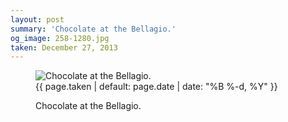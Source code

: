 ```yaml
---
layout: post
summary: 'Chocolate at the Bellagio.'
og_image: 258-1280.jpg
taken: December 27, 2013
---
```


<figure class="post" data-src="{{ site.assets_url }}/{{ page.og_image }}" data-sub-html='#caption-{{ page.id | remove_first: "/" }}'>
<img alt="Chocolate at the Bellagio." sizes="(min-width: 700px) 50vw, calc(100vw - 2rem)" src="{{ site.assets_url }}/258-640.jpg" srcset="{{ site.assets_url }}/258-1280.jpg 1280w, {{ site.assets_url }}/258-960.jpg 960w, {{ site.assets_url }}/258-640.jpg 640w, {{ site.assets_url }}/258-320.jpg 320w"/>
<figcaption id='caption-{{ page.id | remove_first: "/" }}'>
<time>{{ page.taken | default: page.date | date: "%B %-d, %Y" }}</time>
<p>Chocolate at the Bellagio.</p>
</figcaption>
</figure>

